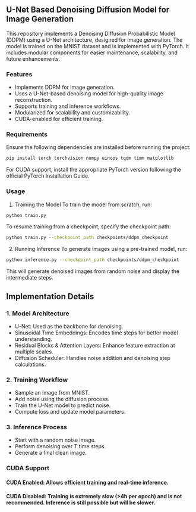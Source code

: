## U-Net Based Denoising Diffusion Model for Image Generation
This repository implements a Denoising Diffusion Probabilistic Model (DDPM) using a U-Net architecture, designed for image generation. The model is trained on the MNIST dataset and is implemented with PyTorch. It includes modular components for easier maintenance, scalability, and future enhancements.

### Features

* Implements DDPM for image generation.
* Uses a U-Net-based denoising model for high-quality image reconstruction.
* Supports training and inference workflows.
* Modularized for scalability and customizability.
* CUDA-enabled for efficient training.

### Requirements

Ensure the following dependencies are installed before running the project:

```bash
pip install torch torchvision numpy einops tqdm timm matplotlib
```

For CUDA support, install the appropriate PyTorch version following the official PyTorch Installation Guide.

### Usage

1. Training the Model
To train the model from scratch, run:

```bash
python train.py
```
To resume training from a checkpoint, specify the checkpoint path:

```bash
python train.py --checkpoint_path checkpoints/ddpm_checkpoint
```

2. Running Inference
To generate images using a pre-trained model, run:

```bash
python inference.py --checkpoint_path checkpoints/ddpm_checkpoint
```

This will generate denoised images from random noise and display the intermediate steps.

## Implementation Details
### 1. Model Architecture
* U-Net: Used as the backbone for denoising.
* Sinusoidal Time Embeddings: Encodes time steps for better model understanding.
* Residual Blocks & Attention Layers: Enhance feature extraction at multiple scales.
* Diffusion Scheduler: Handles noise addition and denoising step calculations.

### 2. Training Workflow
* Sample an image from MNIST.
* Add noise using the diffusion process.
* Train the U-Net model to predict noise.
* Compute loss and update model parameters.

### 3. Inference Process
* Start with a random noise image.
* Perform denoising over T time steps.
* Generate a final clean image.

### CUDA Support

#### CUDA Enabled: Allows efficient training and real-time inference.

#### CUDA Disabled: Training is extremely slow (>4h per epoch) and is not recommended. Inference is still possible but will be slower.
